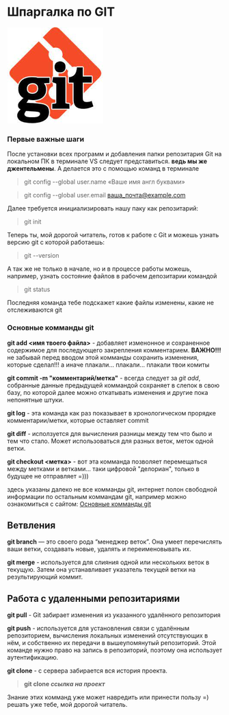 # Шпаргалка по GIT

![logo git](git_img.jpeg)

### Первые важные шаги

После установки всех программ и добавления папки репозитария Git на локальном ПК в терминале VS следует представиться. **ведь мы же джентельмены**. А делается это с помощью команд в терминале
>git config --global user.name «Ваше имя англ буквами»

>git config --global user.email ваша_почта@example.com

Далее требуется инициализировать нашу паку как репозитарий:
>git init

Теперь ты, мой дорогой читатель, готов к работе с Git и можешь узнать версию git с которой работаешь:
> git --version

А так же не только в начале, но и в процессе работы можешь, например, узнать состояние файлов в рабочем депозитарии командой
> git status

Последняя команда тебе подскажет какие файлы изменены, какие не отслеживаются git

### Основные комманды git

**git add <имя твоего файла>** - добавляет изменонное и сохраненное содержимое для последующего закрепления комментарием. **ВАЖНО!!!** не забывай перед вводом этой комманды сохранить изменения, которые сделал!!! а иначе плакали... плакали... плакали твои комиты

**git commit -m  "комментарий/метка"** - всегда следует за *git add*, собранные данные предыдущей коммандой сохраняет в слепок в свою базу, по которой далее можно откатывать изменения и другие пока непонятные штуки.

**git log** - эта команда как раз показывает в хронологическом прорядке комментарии/метки, которые оставляет commit

**git diff** - исползуется для вычисления разницы между тем что было и тем что стало. Может использоваться для разных веток, меток одной ветки.

**git checkout <метка>** - вот эта комманда позволяет перемещаться между метками и ветками... таки цифровой "делориан", только в будущее не отправляет =)))

здесь указаны далеко не все комманды git, интернет полон свободной информации по остальным коммандам git, например можно ознакомиться с сайтом: [Основные комманды git](https://git-scm.com/book/ru/v2/%D0%9F%D1%80%D0%B8%D0%BB%D0%BE%D0%B6%D0%B5%D0%BD%D0%B8%D0%B5-C%3A-%D0%9A%D0%BE%D0%BC%D0%B0%D0%BD%D0%B4%D1%8B-Git-%D0%9E%D1%81%D0%BD%D0%BE%D0%B2%D0%BD%D1%8B%D0%B5-%D0%BA%D0%BE%D0%BC%D0%B0%D0%BD%D0%B4%D1%8B)

## Ветвления

**git branch** — это своего рода “менеджер веток”. Она умеет перечислять ваши ветки, создавать новые, удалять и переименовывать их.

**git merge** - используется для слияния одной или нескольких веток в текущую. Затем она устанавливает указатель текущей ветки на результирующий коммит.

## Работа с удаленными репозитариями

**git pull** - Git забирает изменения из указанного удалённого репозитория

**git push** - используется для установления связи с удалённым репозиторием, вычисления локальных изменений отсутствующих в нём, и собственно их передачи в вышеупомянутый репозиторий. Этой команде нужно право на запись в репозиторий, поэтому она использует аутентификацию.

**git clone** - с сервера забирается вся история проекта.
> **git clone *ссылка на проект***

Знание этих комманд уже может навредить или принести пользу =) решать уже тебе, мой дорогой читатель.